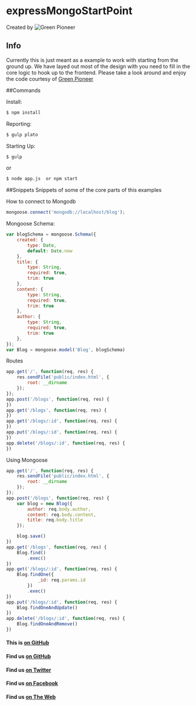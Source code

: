 # expressMongoStartPoint

Created by ![Green Pioneer](http://greenpioneersolutions.com/img/icons/apple-icon-180x180.png)

## Info
Currently this is just meant as a example to work with starting from the ground up. We have layed out most of the design with you need to fill in the core logic to hook up to the frontend. Please take a look around and enjoy the code courtesy of [Green Pioneer](http://www.greenpioneersolutions.com)

##Commands

Install:
```sh
$ npm install
```

Reporting:
```sh
$ gulp plato
```

Starting Up:
```sh
$ gulp
```
or
```sh
$ node app.js  or npm start
```


##Snippets 
Snippets of some of the core parts of this examples 

How to connect to Mongodb
``` javascript
mongoose.connect('mongodb://localhost/blog');
```

Mongoose Schema:
``` javascript
var blogSchema = mongoose.Schema({
    created: {
        type: Date,
        default: Date.now
    },
    title: {
        type: String,
        required: true,
        trim: true
    },
    content: {
        type: String,
        required: true,
        trim: true
    },
    author: {
        type: String,
        required: true,
        trim: true
    },
});
var Blog = mongoose.model('Blog', blogSchema)
```
Routes
```javascript
app.get('/', function(req, res) {
    res.sendFile('public/index.html', {
        root: __dirname
    });
});
app.post('/blogs', function(req, res) {
})
app.get('/blogs', function(req, res) {
})
app.get('/blogs/:id', function(req, res) {
})
app.put('/blogs/:id', function(req, res) {
})
app.delete('/blogs/:id', function(req, res) {
})
```

Using Mongoose
```javascript
app.get('/', function(req, res) {
    res.sendFile('public/index.html', {
        root: __dirname
    });
});
app.post('/blogs', function(req, res) {
    var blog = new Blog({
        author: req.body.author,
        content: req.body.content,
        title: req.body.title
    });

    blog.save()
})
app.get('/blogs', function(req, res) {
    Blog.find()
        .exec()
})
app.get('/blogs/:id', function(req, res) {
    Blog.findOne({
            _id: req.params.id
        })
        .exec()
})
app.put('/blogs/:id', function(req, res) {
    Blog.findOneAndUpdate()
})
app.delete('/blogs/:id', function(req, res) {
    Blog.findOneAndRemove()
})
```



#### This is [on GitHub](https://github.com/GreenPioneer/expressMongo)
#### Find us [on GitHub](https://github.com/GreenPioneer)
#### Find us [on Twitter](https://twitter.com/greenpioneerdev)
#### Find us [on Facebook](https://www.facebook.com/Green-Pioneer-Solutions-1023752974341910)
#### Find us [on The Web](http://greenpioneersolutions.com/)